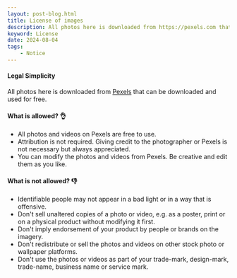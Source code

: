 ```yaml
---
layout: post-blog.html 
title: License of images
description: All photos here is downloaded from https://pexels.com that can be downloaded and used for free.
keyword: License
date: 2024-08-04
tags:
    - Notice
---
```


#### Legal Simplicity

All photos here is downloaded from [Pexels](https://pexels.com) that can be downloaded and used for free.

#### What is allowed? 👌

- All photos and videos on Pexels are free to use.
- Attribution is not required. Giving credit to the photographer or Pexels is not necessary but always appreciated.
- You can modify the photos and videos from Pexels. Be creative and edit them as you like.

#### What is not allowed? 👎

- Identifiable people may not appear in a bad light or in a way that is offensive.
- Don't sell unaltered copies of a photo or video, e.g. as a poster, print or on a physical product without modifying it first.
- Don't imply endorsement of your product by people or brands on the imagery.
- Don't redistribute or sell the photos and videos on other stock photo or wallpaper platforms.
- Don't use the photos or videos as part of your trade-mark, design-mark, trade-name, business name or service mark.